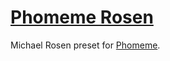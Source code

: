 # [Phomeme Rosen](https://github.com/MysteryPancake/Phomeme)

Michael Rosen preset for [Phomeme](https://github.com/MysteryPancake/Phomeme).